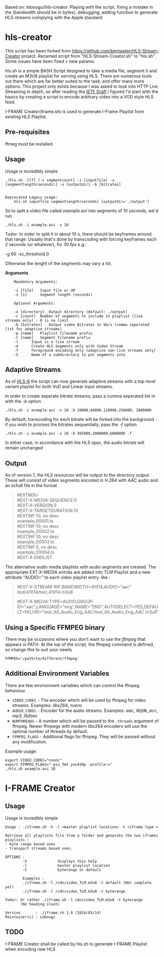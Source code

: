 Based on: lebougui/hls-creator. Playing with the script, fixing a mistake in the  (bandwidth should be in bytes), debugging, adding function to generate HLS streams complying with the Apple standard.


hls-creator
===========

This script has been forked from https://github.com/bentasker/HLS-Stream-Creator project.
Renamed script from "HLS-Stream-Creator.sh" to "hls.sh".
Some issues have been fixed + new params.


hls.sh is a simple BASH Script designed to take a media file, segment it and create an M3U8 playlist for serving using HLS.
There are numerous tools out there which are far better suited to the task, and offer many more options. This project only exists because I was asked to look
into HTTP Live Streaming in depth, so after reading the [IETF Draft](http://tools.ietf.org/html/draft-pantos-http-live-streaming-11 "HLS on IETF") I figured I'd start with the basics by creating a script to encode arbitrary video into a VOD style HLS feed.


I-FRAME Creator(iframe.sh) is used to generate I-Frame Playlist from existing HLS Playlist.

Pre-requisites
-------------
ffmeg must be installed.


Usage
------

Usage is incredibly simple

```
./hls.sh -[lf] [-c segmentcount] -i [inputfile] -s [segmentlength(seconds)] -o [outputdir] -b [bitrates]


Deprecated Legacy usage:
	hls.sh inputfile segmentlength(seconds) [outputdir='./output']

```

So to split a video file called *example.avi* into segments of 10 seconds, we'd run

```
./hls.sh -i example.avi -s 10
```
Todor: In order to split it in about 10 s, there should be keyframes around that range.
Usually that's done by transcoding with forcing keyframes each 2 seconds (or whatever), for 30 fps e.g.:

-g 60 -sc_threshold 0

Otherwise the lenght of the segments may vary a lot.

**Arguments**

```
    Mandatory Arguments:

	-i [file]	Input file or UR
	-s [s]  	Segment length (seconds)

    Optional Arguments:

	-o [directory]	Output directory (default: ./output)
	-c [count]	Number of segments to include in playlist (live streams only) - 0 is no limit
	-b [bitrates]	Output video Bitrates in kb/s (comma seperated list for adaptive streams)
	-p [name]	Playlist filename prefix
	-t [name]	Segment filename prefix
	-l		Input is a live stream
	-m		Create HLS Segments only with Video Stream
	-f		Foreground encoding only (adaptive non-live streams only)
	-S		Name of a subdirectory to put segments into
```


Adaptive Streams
------------------

As of [HLS-6](http://projects.bentasker.co.uk/jira_projects/browse/HLS-6.html) the script can now generate adaptive streams with a top-level variant playlist for both VoD and Linear input streams.

In order to create seperate bitrate streams, pass a comma seperated list in with the *-b* option

```
./hls.sh -i example.avi -s 10 -b 28000,64000,128000,256000, 2000000
```

By default, transcoding for each bitrate will be forked into the background - if you wish to process the bitrates sequentially, pass the *-f* option

```
./hls.sh -i example.avi -s 10 -b 365000,2000000,6000000 -f
```

In either case, in accordance with the HLS spec, the audio bitrate will remain unchanged


Output
-------

As of version 1, the HLS resources will be output to the directory *output*. These will consist of video segments encoded in H.264 with AAC audio and an m3u8 file in the format

>\#EXTM3U  
>\#EXT-X-MEDIA-SEQUENCE:0  
>\#EXT-X-VERSION:3  
>\#EXT-X-TARGETDURATION:10  
>\#EXTINF:10, no desc  
>example_00001.ts  
>\#EXTINF:10, no desc  
>example_00002.ts  
>\#EXTINF:10, no desc  
>example_00003.ts  
>\#EXTINF:5, no desc  
>example_00004.ts  
>\#EXT-X-ENDLIST


The alternative audio media playlists with audio segments are created.
The appropriate EXT-X-MEDIA entries are added into TLM Playlist and a new attribute "AUDIO=" to each video playlist entry. like :

>\#EXT-X-STREAM-INF:BANDWIDTH=41014,AUDIO="aac"  
>test/41014/test_41014.m3u8  
>  
>  
>\#EXT-X-MEDIA:TYPE=AUDIO,GROUP-ID="aac",LANGUAGE="eng",NAME="ENG",AUTOSELECT=YES,DEFAULT=NO,URI="test_Alt_Audio_Eng_AAC/test_Alt_Audio_Eng_AAC.m3u8"  



Using a Specific FFMPEG binary
-------------------------------

There may be occasions where you don't want to use the *ffmpeg* that appears in PATH. At the top of the script, the ffmpeg command is defined, so change this to suit your needs

```
FFMPEG='/path/to/different/ffmpeg'
```


Additional Environment Variables
-------------------------------

There are few environment variables which can control the ffmpeg behaviour.

* `VIDEO_CODEC` - The encoder which will be used by ffmpeg for video streams. Examples: _libx264_, _nvenc_
* `AUDIO_CODEC` - Encoder for the audio streams. Examples: _aac_, _libfdk_acc_, _mp3_, _libfaac_
* `NUMTHREADS` - A number which will be passed to the `-threads` argument of ffmpeg. Newer ffmpegs with modern libx264 encoders will use the optimal number of threads by default.
* `FFMPEG_FLAGS` - Additional flags for ffmpeg. They will be passed without any modification.

Example usage:

```
export VIDEO_CODEC="nvenc"
export FFMPEG_FLAGS="-pix_fmt yuv420p -profile:v"
./hls.sh example.avi 10
```


I-FRAME Creator
==================

Usage
------

Usage is incredibly simple


```
Usage : ./iframe.sh -h -l <master playlist location> -t <iframe type >

Retrieve all playlists file from a folder and generate the two iframes playlists :
- byte range based ones
- transport streams based ones.

OPTIONS :
        -h              displays this help
        -l              master playlist location
        -t              byterange or default

        Examples : 
        ./iframe.sh -l /cdn/video_TLM.m3u8 -t default (Not complete yet)
        ./iframe.sh -l /cdn/video_TLM.m3u8 -t byterange
	
Todor: Or rather ./iframe.sh -l cdn/video_TLM.m3u8 -t byterange
       (No heading slash)

Version       : ./iframe.sh 1.0 (2016/03/14) 
Maintainer(s) : Lebougi 
```

TODO
------

I-FRAME Creator shall be called by hls.sh to generate I-FRAME Playlist when encoding new HLS

